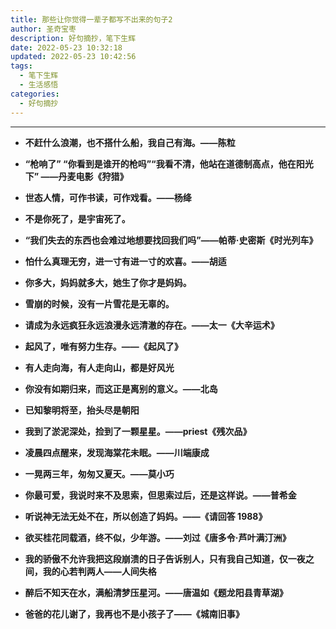 ```yaml
---
title: 那些让你觉得一辈子都写不出来的句子2
author: 圣奇宝枣
description: 好句摘抄，笔下生辉
date: 2022-05-23 10:32:18
updated: 2022-05-23 10:42:56
tags:
  - 笔下生辉
  - 生活感悟
categories:
  - 好句摘抄
---
```


---

- **不赶什么浪潮，也不搭什么船，我自己有海。——陈粒**

- **“枪响了” “你看到是谁开的枪吗”“我看不清，他站在道德制高点，他在阳光下” ——丹麦电影《狩猎》**

- **世态人情，可作书读，可作戏看。——杨绛**

- **不是你死了，是宇宙死了。**

- **“我们失去的东西也会难过地想要找回我们吗”——帕蒂·史密斯《时光列车》**

- **怕什么真理无穷，进一寸有进一寸的欢喜。——胡适**

- **你多大，妈妈就多大，她生了你才是妈妈。**

- **雪崩的时候，没有一片雪花是无辜的。**

- **请成为永远疯狂永远浪漫永远清澈的存在。——太一《大辛运术》**

- **起风了，唯有努力生存。——《起风了》**

- **有人走向海，有人走向山，都是好风光**

- **你没有如期归来，而这正是离别的意义。——北岛**

- **已知黎明将至，抬头尽是朝阳**

- **我到了淤泥深处，捡到了一颗星星。——priest《残次品》**

- **凌晨四点醒来，发现海棠花未眠。——川端康成**

- **一晃两三年，匆匆又夏天。——莫小巧**

- **你最可爱，我说时来不及思索，但思索过后，还是这样说。——普希金**

- **听说神无法无处不在，所以创造了妈妈。——《请回答 1988》**

- **欲买桂花同载酒，终不似，少年游。——刘过《唐多令·芦叶满汀洲》**

- **我的骄傲不允许我把这段崩溃的日子告诉别人，只有我自己知道，仅一夜之间，我的心若判两人——人间失格**

- **醉后不知天在水，满船清梦压星河。——唐温如《题龙阳县青草湖》**

- **爸爸的花儿谢了，我再也不是小孩子了——《城南旧事》**
